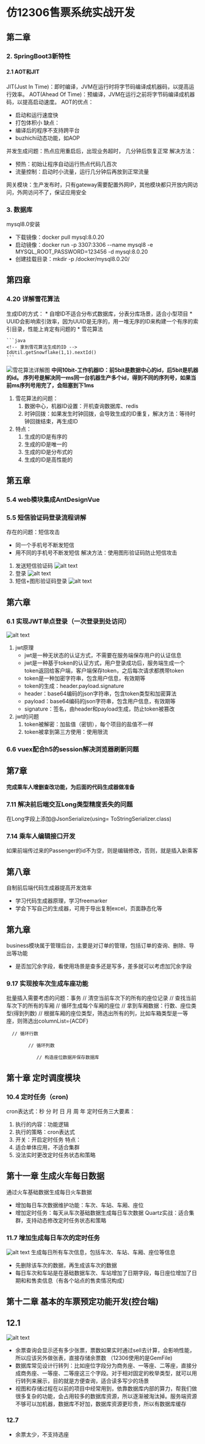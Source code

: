 # 仿12306售票系统实战开发
## 第二章
### 2. SpringBoot3新特性
#### 2.1 AOT和JIT
JIT(Just In Time)：即时编译，JVM在运行时将字节码编译成机器码，以提高运行效率。
AOT(Ahead Of Time)：预编译，JVM在运行之前将字节码编译成机器码，以提高启动速度。
AOT的优点：
* 启动和运行速度快
* 打包体积小
缺点：
* 编译后的程序不支持跨平台
* buzhichi动态功能，如AOP

并发生成问题：热点应用重启后，出现业务超时， 几分钟后恢复正常
解决方法：
* 预热：初始让程序自动运行热点代码几百次
* 流量控制：启动时小流量，运行几分钟后再放到正常流量
  
网关模块：生产发布时，只有gateway需要配置外网IP，其他模块都只开放内网访问，外网访问不了，保证应用安全

### 3. 数据库
mysql8.0安装
* 下载镜像：docker pull mysql:8.0.20
* 启动镜像：docker run -p 3307:3306 --name mysql8 -e MYSQL_ROOT_PASSWORD=123456 -d mysql:8.0.20
* 创建挂载目录：mkdir -p /docker/mysql8.0.20/


## 第四章
### 4.20 详解雪花算法
生成ID的方式：
    * 自增ID不适合分布式数据库，分表分库场景，适合小型项目
    * UUID会影响索引效率，因为UUID是无序的，用一堆无序的ID来构建一个有序的索引目录，性能上肯定有问题的
    * 雪花算法 

    ```java
    <!-- 拿到雪花算法生成的ID -->
    IdUtil.getSnowflake(1,1).nextId()
    ```

![雪花算法详解图](./img/1.png)
**中间10bit-工作机器ID：前5bit是数据中心的id，后5bit是机器的id。 序列号是解决同一ms同一台机器生产多个id，得到不同的序列号，如果当前ms序列号用完了，会阻塞到下1ms**

1. 雪花算法的问题： 
   1. 数据中心，机器ID设置：开机查询数据库、redis
   2. 时钟回拨：如果发生时钟回拨，会导致生成的ID重复，解决方法：等待时钟回拨结束，再生成ID 
2. 特点：
   1. 生成的ID是有序的
   2. 生成的ID是唯一的
   3. 生成的ID是分布式的
   4. 生成的ID是高性能的
   
## 第五章
### 5.4 web模块集成AntDesignVue

### 5.5 短信验证码登录流程讲解
存在的问题：短信攻击
* 同一个手机号不断发短信
* 用不同的手机号不断发短信
解决方法：使用图形验证码防止短信攻击
1. 发送短信验证码
   ![alt text](./img/2.png)
2. 登录
![alt text](img/3.png)
3. 短信+图形验证码登录
![alt text](img/4.png)

## 第六章
### 6.1 实现JWT单点登录（一次登录到处访问）
![alt text](./img/5.png)
1. jwt原理
   * jwt是一种无状态的认证方式，不需要在服务端保存用户的认证信息
   * jwt是一种基于token的认证方式，用户登录成功后，服务端生成一个token返回给客户端，客户端保存token，之后每次请求都携带token
   * token是一种加密字符串，包含用户信息，有效期等
   * token的生成：header.payload.signature
   * header：base64编码的json字符串，包含token类型和加密算法
   * payload：base64编码的json字符串，包含用户信息，有效期等
   * signature：签名，由header和payload生成，防止token被篡改
2. jwt的问题
   1. token被解密：加盐值（密钥），每个项目的盐值不一样
   2. token被拿到第三方使用：使用限流

### 6.6 vuex配合h5的session解决浏览器刷新问题

## 第7章
**完成乘车人增删查改功能，为后面的代码生成器做准备**
### 7.11 解决前后端交互Long类型精度丢失的问题
在Long字段上添加@JsonSerialize(using= ToStringSerializer.class)

### 7.14 乘车人编辑接口开发
如果前端传过来的Passenger的id不为空，则是编辑修改，否则，就是插入新乘客

## 第八章
自制前后端代码生成器提高开发效率
* 学习代码生成器原理，学习freemarker
* 学会下写自己的生成器，可用于导出复制excel，页面静态化等

## 第九章
business模块属于管理后台，主要是对订单的管理，包括订单的查询、删除、导出等功能

* 是否加冗余字段，看使用场景是查多还是写多，差多就可以考虑加冗余字段

### 9.17 实现按车次生成车座功能
批量插入需要考虑的问题：事务 
   // 清空当前车次下的所有的座位记录 
   // 查找当前车次下的所有的车厢 
   // 循环生成每个车厢的座位 
      // 拿到车厢数据：行数、座位类型(得到列数) 
      // 根据车厢的座位类型，筛选出所有的列，比如车箱类型是一等座，则筛选出columnList={ACDF}
      
      // 循环行数
         
            // 循环列数
            
               // 构造座位数据并保存数据库
               
## 第十章 定时调度模块
### 10.4 定时任务（cron)
cron表达式：秒 分 时 日 月 周 年
定时任务三大要素：
   1. 执行的内容：功能逻辑
   2. 执行的策略：cron表达式
   3. 开关：开启定时任务
特点：
   1. 适合单体应用，不适合集群
   2. 没法实时更改定时任务状态和策略

## 第十一章 生成火车每日数据
通过火车基础数据生成每日火车数据
* 增加每日车次数据维护功能：车次、车站、车厢、座位
* 增加定时任务：每天从车次基础数据生成每日车次数据
 Quartz实战：适合集群，支持动态修改定时任务状态和策略
 ### 11.7 增加生成每日车次的定时任务
 ![alt text](./img/7.png)
 生成每日所有车次信息，包括车次、车站、车厢、座位等信息
 * 先删除该车次的数据，再生成该车次的数据
 * 每日车次和车站是在基础数据车次、车站增加了日期字段，每日座位增加了日期和和售卖信息（有各个站点的售卖情况构成）
  
## 第十二章 基本的车票预定功能开发(控台端)
## 12.1
![alt text](./img/8.png)
* 余票查询会显示还有多少张票，票数如果实时通过sell去计算，会影响性能，所以应该另外做张表，直接存储余票数 （12306使用的是GemFile)
* 数据库常见设计行转列：比如座位字段分为商务座、一等座、二等座，直接分成商务座、一等座、二等座这三个字段。对于相对固定的枚举类型，就可以用行转列来展示，目的就是方便查询，适合读多写少的场景
* 视图和存储过程在以前的项目中经常用到，依靠数据库内部的算力，帮我们做很多复杂的功能，会占用较多的数据库资源，所以逐渐被淘汰掉。服务端资源不够可以加机器，数据库不好加，数据库资源更珍贵，所以有数据库缓存

### 12.7 
* 余票太少，不支持选座